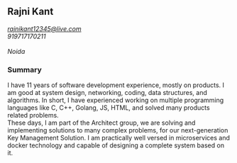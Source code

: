 ## Rajni Kant 
*rajnikant12345@live.com*<br/>
*919717170211*<br/>  
*Noida*<br/>

### Summary
I have 11 years of software development experience, mostly on products. I am good at system design, networking, coding, data structures, and algorithms. In short, I have experienced working on multiple programming languages like C, C++, Golang, JS, HTML, and solved many products related problems.<br/> 
These days, I am part of the Architect group, we are solving and implementing solutions to many complex problems, for our next-generation Key Management Solution. I am practically well versed in microservices and docker technology and capable of designing a complete system based on it.<br/>



